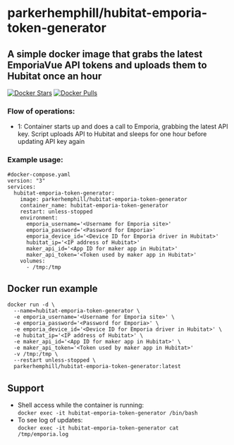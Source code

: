 # parkerhemphill/hubitat-emporia-token-generator
## A simple docker image that grabs the latest EmporiaVue API tokens and uploads them to Hubitat once an hour
[![Docker Stars](https://img.shields.io/docker/stars/parkerhemphill/godaddy-dns-updater)](https://store.docker.com/community/images/parkerhemphill/hubitat-emporia-token-generator) 
[![Docker Pulls](https://img.shields.io/docker/pulls/parkerhemphill/godaddy-dns-updater)](https://store.docker.com/community/images/parkerhemphill/hubitat-emporia-token-generator)
### Flow of operations:
* 1: Container starts up and does a call to Emporia, grabbing the latest API key.  Script uploads API to Hubitat and sleeps for one hour before updating API key again
  
### Example usage:
```
#docker-compose.yaml
version: "3"
services:
  hubitat-emporia-token-generator:
    image: parkerhemphill/hubitat-emporia-token-generator
    container_name: hubitat-emporia-token-generator
    restart: unless-stopped
    environment:
      emporia_username='<Username for Emporia site>'
      emporia_password='<Password for Emporia>'
      emporia_device_id='<Device ID for Emporia driver in Hubitat>'
      hubitat_ip='<IP address of Hubitat>'
      maker_api_id='<App ID for maker app in Hubitat>'
      maker_api_token='<Token used by maker app in Hubitat>'
    volumes:
      - /tmp:/tmp
```
## Docker run example
```
docker run -d \
  --name=hubitat-emporia-token-generator \
  -e emporia_username='<Username for Emporia site>' \
  -e emporia_password='<Password for Emporia>' \
  -e emporia_device_id='<Device ID for Emporia driver in Hubitat>' \
  -e hubitat_ip='<IP address of Hubitat>' \
  -e maker_api_id='<App ID for maker app in Hubitat>' \
  -e maker_api_token='<Token used by maker app in Hubitat>'
  -v /tmp:/tmp \
  --restart unless-stopped \
  parkerhemphill/hubitat-emporia-token-generator:latest
```
## Support
* Shell access while the container is running:<br>
 `docker exec -it hubitat-emporia-token-generator /bin/bash`
* To see log of updates:<br>
 `docker exec -it hubitat-emporia-token-generator cat /tmp/emporia.log`
